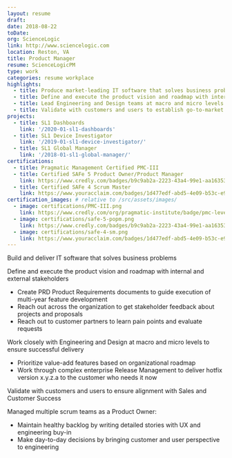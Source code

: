 ```yaml
---
layout: resume
draft:
date: 2018-08-22
toDate:
org: ScienceLogic
link: http://www.sciencelogic.com
location: Reston, VA
title: Product Manager
resume: ScienceLogicPM
type: work
categories: resume workplace
highlights:
  - title: Produce market-leading IT software that solves business problems
  - title: Define and execute the product vision and roadmap with internal and external stakeholders
  - title: Lead Engineering and Design teams at macro and micro levels to ensure successful delivery
  - title: Validate with customers and users to establish go-to-market strategy with Sales and Customer Success
projects:
  - title: SL1 Dashboards
    link: '/2020-01-sl1-dashboards'
  - title: SL1 Device Investigator
    link: '/2019-01-sl1-device-investigator/'
  - title: SL1 Global Manager
    link: '/2018-01-sl1-global-manager/'
certifications:
  - title: Pragmatic Management Certified PMC-III
  - title: Certified SAFe 5 Product Owner/Product Manager
    link: https://www.credly.com/badges/b9c9ab2a-2223-43a4-99e1-aa16353285ff/public_url
  - title: Certified SAFe 4 Scrum Master
    link: https://www.youracclaim.com/badges/1d477edf-abd5-4e09-b53c-e947faf1c809/linked_in_profile
certification_images: # relative to /src/assets/images/
  - image: certifications/PMC-III.png
    link: https://www.credly.com/org/pragmatic-institute/badge/pmc-level-iii
  - image: certifications/safe-5-popm.png
    link: https://www.credly.com/badges/b9c9ab2a-2223-43a4-99e1-aa16353285ff/public_url
  - image: certifications/safe-4-sm.png
    link: https://www.youracclaim.com/badges/1d477edf-abd5-4e09-b53c-e947faf1c809/linked_in_profile
---
```


Build and deliver IT software that solves business problems

Define and execute the product vision and roadmap with internal and external stakeholders

- Create <span class="skill">PRD</span> Product Requirements documents to guide execution of multi-year feature development
- Reach out across the organization to get stakeholder feedback about projects and proposals
- Reach out to customer partners to learn pain points and evaluate requests

Work closely with Engineering and Design at macro and micro levels to ensure successful delivery

- Prioritize value-add features based on organizational roadmap
- Work through complex enterprise <span class="skill">Release Management</span> to deliver hotfix version x.y.z.a to the customer who needs it now

<span class="skill">Validate</span> with customers and users to ensure alignment with Sales and Customer Success

Managed multiple scrum teams as a Product Owner:

- Maintain healthy <span class="skill">backlog</span> by writing detailed stories with UX and engineering buy-in
- Make day-to-day decisions by bringing customer and user perspective to engineering
